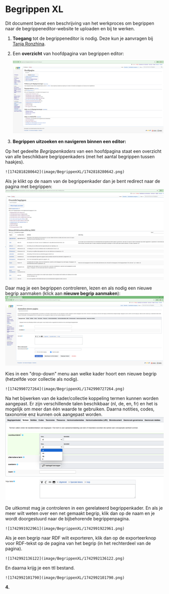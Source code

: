 # Begrippen XL

Dit document bevat een beschrijving van het werkproces om begrippen naar de begrippeneditor-website te uploaden en bij te werken.

1. **Toegang** tot de begrippeneditor is nodig. Deze kun je aanvragen bij [Tanja Ronzhina](t.ronzhina@geonovum.nl "email").
2. Een **overzicht** van hoofdpagina van begrippen editor:

    ![1742818628675](image/BegrippenXL/1742818628675.png)

3. **Begrippen uitzoeken en navigeren binnen een editor:**

Op het gedeelte *Begrippenkaders* van een hoofdpagina staat een overzicht van alle beschikbare begrippenkaders (met het aantal begrippen tussen haakjes).

    ![1742818280642](image/BegrippenXL/1742818280642.png)

Als je klikt op de naam van de begrippenkader dan je bent redirect naar de pagina met begrippen:
		 ![1742818463526](image/BegrippenXL/1742818463526.png)

Daar mag je een begrippen controleren, lezen en als nodig een nieuwe begrip aanmaken (klick aan **nieuwe begrip aanmaken**):
			 		![1742819517964](image/BegrippenXL/1742819517964.png)

Kies in een "drop-down" menu aan welke kader hoort een nieuwe begrip (hetzelfde voor collectie als nodig).

    ![1742990727264](image/BegrippenXL/1742990727264.png)

Na het bijwerken van de kader/collectie koppeling termen kunnen worden aangepast. Er zijn verschillende talen beschikbaar (nl, de, en, fr) en het is mogelijk om meer dan één waarde te gebruiken. Daarna notities, codes, taxonomie enz kunnen ook aangepast worden.
	![1742991313650](image/BegrippenXL/1742991313650.png)

De uitkomst mag je controleren in een gerelateerd begrippenkader. En als je meer wilt weten over een net gemaakt begrip, klik dan op de naam en je wordt doorgestuurd naar de bijbehorende begrippenpagina.

    ![1742991922961](image/BegrippenXL/1742991922961.png)

Als je een begrip naar RDF wilt exporteren, klik dan op de exporteerknop voor RDF-tekst op de pagina van het begrip (in het rechterdeel van de pagina).

    ![1742992136122](image/BegrippenXL/1742992136122.png)
En daarna krijg je een ttl bestand.

    ![1742992101790](image/BegrippenXL/1742992101790.png)

**4.**
